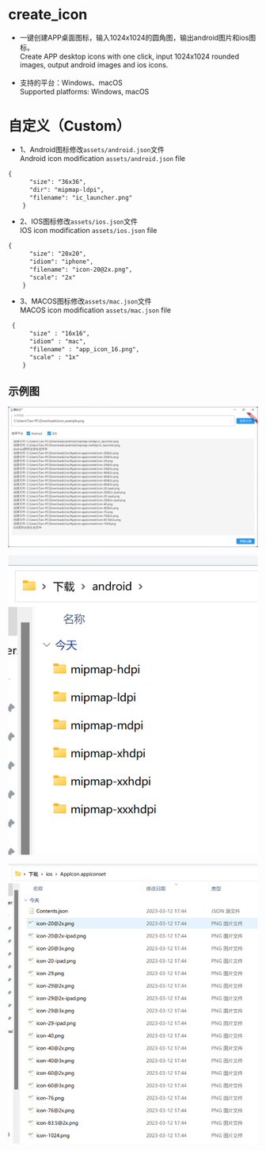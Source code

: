 # create_icon

* 一键创建APP桌面图标，输入1024x1024的圆角图，输出android图片和ios图标。<br>
Create APP desktop icons with one click, input 1024x1024 rounded images, output android images and ios icons.<br><br>
* 支持的平台：Windows、macOS  <br>
Supported platforms: Windows, macOS

# 自定义（Custom）

* 1、Android图标修改`assets/android.json`文件<br>
  Android icon modification `assets/android.json` file<br>
```
{
      "size": "36x36",
      "dir": "mipmap-ldpi",
      "filename": "ic_launcher.png"
    }
```

* 2、IOS图标修改`assets/ios.json`文件<br>
  IOS icon modification `assets/ios.json` file<br>
```
{
      "size": "20x20",
      "idiom": "iphone",
      "filename": "icon-20@2x.png",
      "scale": "2x"
    }
```

* 3、MACOS图标修改`assets/mac.json`文件<br>
  MACOS icon modification `assets/mac.json` file<br>
```
 {
      "size" : "16x16",
      "idiom" : "mac",
      "filename" : "app_icon_16.png",
      "scale" : "1x"
    }
```

## 示例图

![img.png](img.png)

![img_1.png](img_1.png)

![img_2.png](img_2.png)